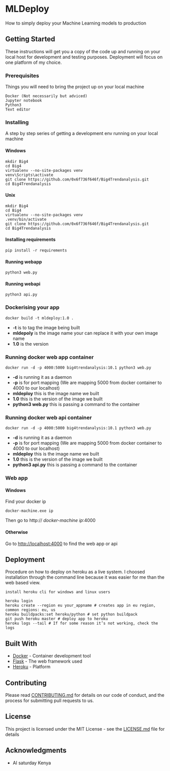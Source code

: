 # MLDeploy
How to simply deploy your Machine Learning models to production


## Getting Started

These instructions will get you a copy of the code up and running on your local host for development and testing purposes. Deployment will focus on one platform of my choice.

### Prerequisites

Things you will need to bring the project up on your local machine
```
Docker (Not necessarily but adviced)
Jupyter notebook
Python3
Text editor
```

### Installing

A step by step series of getting a development env running on your local machine

#### Windows

```
mkdir Big4
cd Big4
virtualenv --no-site-packages venv
venv\Scripts\activate
git clone https://github.com/0x6f736f646f/Big4Trendanalysis.git
cd Big4Trendanalysis
```

#### Unix

```
mkdir Big4
cd Big4
virtualenv --no-site-packages venv
.venv/bin/activate
git clone https://github.com/0x6f736f646f/Big4Trendanalysis.git
cd Big4Trendanalysis
```

#### Installing requirements

```
pip install -r requirements
```

#### Running webapp

```
python3 web.py
```
#### Running webapi

```
python3 api.py
```

### Dockerising your app

```
docker build -t mldeploy:1.0 .
```

* **-t** is to tag the image being built
* **mldepoly** is the image name your can replace it with your own image name
* **1.0** is the version

### Running docker web app container

```
docker run -d -p 4000:5000 big4trendanalysis:10.1 python3 web.py
```
* **-d** is running it as a daemon
* **-p** is for port mapping (We are mapping 5000 from docker container to 4000 to our localhost)
* **mldeploy** this is the image name we built
* **1.0** this is the version of the image we built
* **python3 web.py** this is passing a command to the container

### Running docker web api container
```
docker run -d -p 4000:5000 big4trendanalysis:10.1 python3 web.py
```
* **-d** is running it as a daemon
* **-p** is for port mapping (We are mapping 5000 from docker container to 4000 to our localhost)
* **mldeploy** this is the image name we built
* **1.0** this is the version of the image we built
* **python3 api.py** this is passing a command to the container

### Web app
#### Windows
Find your docker ip
```
docker-machine.exe ip
```
Then go to http:// *docker-machine ip*:4000

#### Otherwise
Go to [http://localhost:4000](http://localhost:4000) to find the web app or api


## Deployment

Procedure on how to deploy on heroku as a live system. I choosed installation through the command line because it was easier for me than the web based view.

    install heroku cli for windows and linux users
```
heroku login
heroku create --region eu your_appname # creates app in eu region, common regions: eu, us
heroku buildpacks:set heroku/python # set python buildpack
git push heroku master # deploy app to heroku
heroku logs --tail # If for some reason it’s not working, check the logs
```

## Built With

* [Docker](https://www.docker.com/) - Container development tool
* [Flask](https://maven.apache.org/) - The web framework used
* [Heroku](https://www.heroku.com/) - Platform

## Contributing

Please read [CONTRIBUTING.md](https://gist.github.com/PurpleBooth/b24679402957c63ec426) for details on our code of conduct, and the process for submitting pull requests to us.

## License

This project is licensed under the MIT License - see the [LICENSE.md](LICENSE.md) file for details

## Acknowledgments

* AI saturday Kenya

